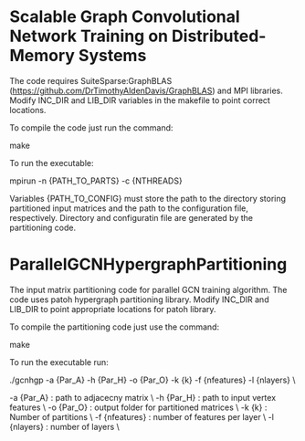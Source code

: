 
# Scalable Graph Convolutional Network Training on Distributed-Memory Systems

The code requires SuiteSparse:GraphBLAS (https://github.com/DrTimothyAldenDavis/GraphBLAS) and MPI libraries. Modify INC_DIR and LIB_DIR variables in the makefile to point correct locations.

To compile the code just run the command:

make

To run the executable:

mpirun -n {PATH_TO_PARTS} -c {NTHREADS}

Variables {PATH_TO_CONFIG} must store the path to the directory storing partitioned input matrices and the path to the configuration file, respectively. Directory and configuratin file are generated by the partitioning code.


# ParallelGCNHypergraphPartitioning 

The input matrix partitioning code for parallel GCN training algorithm. The code uses patoh hypergraph partitioning library.
Modify INC_DIR and LIB_DIR to point appropriate locations for patoh library.

To compile the partitioning code just use the command:

make

To run the executable run:

./gcnhgp -a {Par_A} -h {Par_H} -o {Par_O} -k {k} -f {nfeatures} -l {nlayers} \\

-a {Par_A} : path to adjacecny matrix \\
-h {Par_H} : path to input vertex features \\
-o {Par_O} : output folder for partitioned matrices \\
-k {k} : Number of partitions \\
-f {nfeatures} : number of features per layer \\
-l {nlayers} : number of layers \\
